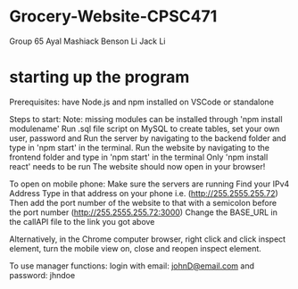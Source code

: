 # Grocery-Website-CPSC471
Group 65
Ayal Mashiack
Benson Li
Jack Li

# starting up the program
Prerequisites: have Node.js and npm installed on VSCode or standalone


Steps to start:
Note: missing modules can be installed through 'npm install modulename'
Run .sql file script on MySQL to create tables, set your own user, password and 
Run the server by navigating to the backend folder and type in 'npm start' in the terminal.
Run the website by navigating to the frontend folder and type in 'npm start' in the terminal
Only 'npm install react' needs to be run
The website should now open in your browser!


To open on mobile phone:
Make sure the servers are running
Find your IPv4 Address
Type in that address on your phone i.e. (http://255.2555.255.72)
Then add the port number of the website to that with a semicolon before the port number (http://255.2555.255.72:3000)
Change the BASE_URL in the callAPI file to the link you got above


Alternatively, in the Chrome computer browser, right click and click inspect element, turn the mobile view on, close and reopen inspect element. 

To use manager functions: login with email: johnD@email.com and password: jhndoe
